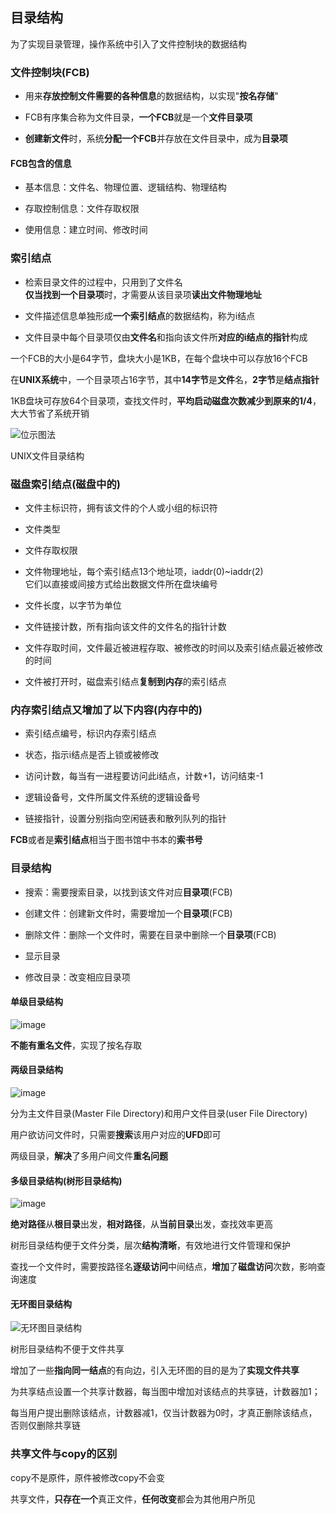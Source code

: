 ## 目录结构

为了实现目录管理，操作系统中引入了文件控制块的数据结构

### 文件控制块(FCB)

- 用来**存放控制文件需要的各种信息**的数据结构，以实现"**按名存储**"

- FCB有序集合称为文件目录，**一个FCB**就是一个**文件目录项**

- **创建新文件**时，系统**分配一个FCB**并存放在文件目录中，成为**目录项**

#### FCB包含的信息

- 基本信息：文件名、物理位置、逻辑结构、物理结构

- 存取控制信息：文件存取权限

- 使用信息：建立时间、修改时间

### 索引结点

- 检索目录文件的过程中，只用到了文件名
</br>**仅当找到一个目录项**时，才需要从该目录项**读出文件物理地址**

- 文件描述信息单独形成**一个索引结点**的数据结构，称为i结点

- 文件目录中每个目录项仅由**文件名**和指向该文件所**对应的i结点的指针**构成

一个FCB的大小是64字节，盘块大小是1KB，在每个盘块中可以存放16个FCB

在**UNIX系统**中，一个目录项占16字节，其中**14字节**是**文件**名，**2字节**是**结点指针**

1KB盘块可存放64个目录项，查找文件时，**平均启动磁盘次数减少到原来的1/4**，大大节省了系统开销

![位示图法](https://github.com/YC-L/Postgraduate-examination/blob/Operating-System/imgs/UNIX-file-directory-structure.png)

UNIX文件目录结构

### 磁盘索引结点(磁盘中的)

- 文件主标识符，拥有该文件的个人或小组的标识符

- 文件类型

- 文件存取权限

- 文件物理地址，每个索引结点13个地址项，iaddr(0)~iaddr(2)
</br>它们以直接或间接方式给出数据文件所在盘块编号

- 文件长度，以字节为单位

- 文件链接计数，所有指向该文件的文件名的指针计数

- 文件存取时间，文件最近被进程存取、被修改的时间以及索引结点最近被修改的时间

- 文件被打开时，磁盘索引结点**复制到内存**的索引结点

### 内存索引结点又增加了以下内容(内存中的)

- 索引结点编号，标识内存索引结点

- 状态，指示i结点是否上锁或被修改

- 访问计数，每当有一进程要访问此i结点，计数+1，访问结束-1

- 逻辑设备号，文件所属文件系统的逻辑设备号

- 链接指针，设置分别指向空闲链表和散列队列的指针

**FCB**或者是**索引结点**相当于图书馆中书本的**索书号**

### 目录结构

- 搜索：需要搜索目录，以找到该文件对应**目录项**(FCB)

- 创建文件：创建新文件时，需要增加一个**目录项**(FCB)

- 删除文件：删除一个文件时，需要在目录中删除一个**目录项**(FCB)

- 显示目录

- 修改目录：改变相应目录项

#### 单级目录结构

![image](https://github.com/YC-L/Postgraduate-examination/blob/Operating-System/imgs/Single-level-directory-structure.png)

**不能有重名文件**，实现了按名存取

#### 两级目录结构

![image](https://github.com/YC-L/Postgraduate-examination/blob/Operating-System/imgs/Double-level-directory-structure.png)

分为主文件目录(Master File Directory)和用户文件目录(user File Directory)

用户欲访问文件时，只需要**搜索**该用户对应的**UFD**即可

两级目录，**解决**了多用户间文件**重名问题**

#### 多级目录结构(树形目录结构)

![image](https://github.com/YC-L/Postgraduate-examination/blob/Operating-System/imgs/Tree-directory-structure.png)

**绝对路径**从**根目录**出发，**相对路径**，从**当前目录**出发，查找效率更高

树形目录结构便于文件分类，层次**结构清晰**，有效地进行文件管理和保护

查找一个文件时，需要按路径名**逐级访问**中间结点，**增加**了**磁盘访问**次数，影响查询速度

#### 无环图目录结构

![无环图目录结构](https://github.com/YC-L/Postgraduate-examination/blob/Operating-System/imgs/%E5%9B%BE%E5%BD%A2%E7%9B%AE%E5%BD%95%E7%BB%93%E6%9E%84.png "无环图目录结构")

树形目录结构不便于文件共享

增加了一些**指向同一结点**的有向边，引入无环图的目的是为了**实现文件共享**

为共享结点设置一个共享计数器，每当图中增加对该结点的共享链，计数器加1；

每当用户提出删除该结点，计数器减1，仅当计数器为0时，才真正删除该结点，否则仅删除共享链

### 共享文件与copy的区别

copy不是原件，原件被修改copy不会变

共享文件，**只存在一个**真正文件，**任何改变**都会为其他用户所见


